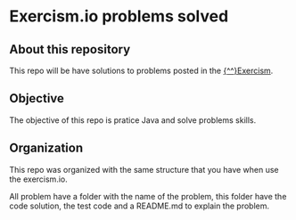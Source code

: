 # Exercism.io problems solved

## About this repository

This repo will be have solutions to problems posted in the [{^^}Exercism](http://www.exercism.io/).

## Objective

The objective of this repo is pratice Java and solve problems skills.

## Organization

This repo was organized with the same structure that you have when use the exercism.io.

All problem have a folder with the name of the problem, this folder have the code solution, the test code and a README.md to explain the problem.
